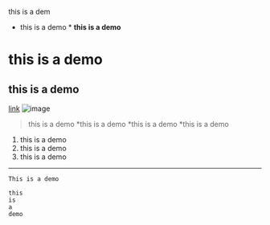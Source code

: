 this is a dem
* this is a demo *
**this is a demo**
# this is a demo
## this is a demo
[link](https://www.google.com/)
![image](https://icatcare.org/app/uploads/2018/07/Thinking-of-getting-a-cat.png)
> this is a demo
*this is a demo
*this is a demo
*this is a demo
1. this is a demo
2. this is a demo
3. this is a demo
---
`This is a demo`
```
this
is
a 
demo
```
